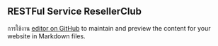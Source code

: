## RESTFul Service ResellerClub
การใช้งาน 
[editor on GitHub](https://github.com/moqshosting/api-resellerclub/edit/master/README.md) to maintain and preview the content for your website in Markdown files.


